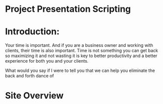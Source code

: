 # Project Presentation Scripting


# Introduction:
Your time is important. And if you are a business owner and working with clients, their time is also important. Time is not something you can get back so maximizing it and not wasting it is key to better productivity and a better experience for both you and your clients.

What would you say if I were to tell you that we can help you eliminate the back and forth dance of

# Site Overview
